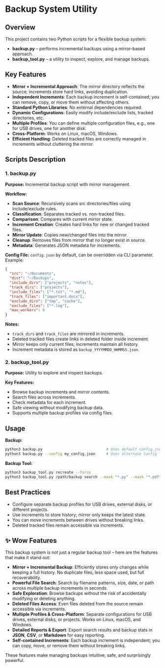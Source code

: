# Backup System Utility

## Overview

This project contains two Python scripts for a flexible backup system:

* **backup.py** – performs incremental backups using a mirror-based approach.
* **backup\_tool.py** – a utility to inspect, explore, and manage backups.

## Key Features

* **Mirror + Incremental Approach**: The mirror directory reflects the source; increments store hard links, avoiding duplication.
* **Independent Increments**: Each backup increment is self-contained; you can remove, copy, or move them without affecting others.
* **Standard Python Libraries**: No external dependencies required.
* **Dynamic Configurations**: Easily modify include/exclude lists, tracked directories, etc.
* **Multiple Profiles**: You can define multiple configuration files, e.g., one for USB drives, one for another disk.
* **Cross-Platform**: Works on Linux, macOS, Windows.
* **Efficient Handling**: Deleted tracked files are correctly managed in increments without cluttering the mirror.

## Scripts Description

### 1. backup.py

**Purpose:** Incremental backup script with mirror management.

**Workflow:**

* **Scan Source**: Recursively scans src directories/files using include/exclude rules.
* **Classification**: Separates tracked vs. non-tracked files.
* **Comparison**: Compares with current mirror state.
* **Increment Creation**: Creates hard links for new or changed tracked files.
* **Mirror Update**: Copies new/changed files into the mirror.
* **Cleanup**: Removes files from mirror that no longer exist in source.
* **Metadata**: Generates JSON metadata for increments.

**Config File:** `config.json` by default, can be overridden via CLI parameter. Example:

```json
{
  "src": "~/Documents",
  "dist": "~/Backups",
  "include_dirs": ["projects", "notes"],
  "track_dirs": ["projects"],
  "include_files": ["*.txt", "*.md"],
  "track_files": ["important.docx"],
  "exclude_dirs": ["tmp", "cache"],
  "exclude_files": ["*.log"],
  "max_workers": 8
}
```

**Notes:**

* `track_dirs` and `track_files` are mirrored in increments.
* Deleted tracked files create links in deleted folder inside increment.
* Mirror keeps only current files; increments maintain all history.
* Increment metadata is stored as `backup_YYYYMMDD_HHMMSS.json`.

### 2. backup\_tool.py

**Purpose:** Utility to explore and inspect backups.

**Key Features:**

* Browse backup increments and mirror contents.
* Search files across increments.
* Check metadata for each increment.
* Safe viewing without modifying backup data.
* Supports multiple backup profiles via config files.

## Usage

**Backup:**

```bash
python3 backup.py                             # Uses default config.json
python3 backup.py --config my_config.json     # Uses alternate config
```

**Backup Tool:**

```bash
python3 backup_tool.py recreate --force
python3 backup_tool.py /path/backup search --mask "*.py" --mask "*.pdf" --mask "*.md"
```

## Best Practices

* Configure separate backup profiles for USB drives, external disks, or different projects.
* Use increments to store history; mirror only keeps the latest state.
* You can move increments between drives without breaking links.
* Deleted tracked files remain accessible via increments.

## ✨ Wow Features

This backup system is not just a regular backup tool – here are the features that make it stand out:

* **Mirror + Incremental Backup**: Efficiently stores only changes while keeping a full history. No duplicate files, less space used, but full recoverability.
* **Powerful File Search**: Search by filename patterns, size, date, or path across multiple backup increments in seconds.
* **Safe Exploration**: Browse backups without the risk of accidentally modifying or deleting anything.
* **Deleted Files Access**: Even files deleted from the source remain accessible via increments.
* **Multiple Profiles & Cross-Platform**: Separate configurations for USB drives, external disks, or projects. Works on Linux, macOS, and Windows.
* **Detailed Reports & Export**: Export search results and backup stats in **JSON**, **CSV**, or **Markdown** for easy reporting.
* **Self-contained Increments**: Each backup increment is independent; you can copy, move, or remove them without breaking links.

These features make managing backups intuitive, safe, and surprisingly powerful.
